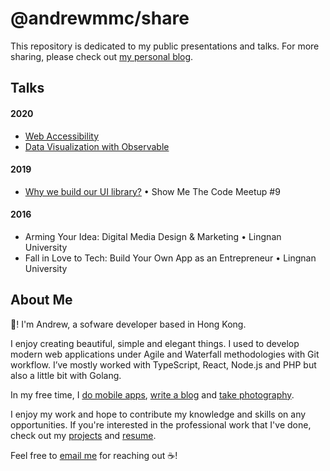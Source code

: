 # @andrewmmc/share
This repository is dedicated to my public presentations and talks. For more sharing, please check out [my personal blog](https://andrewmmc.com).

## Talks
#### 2020
* [Web Accessibility](./20200521-web-accessibility/index.pdf)
* [Data Visualization with Observable](./20200320-observable/index.pdf)

#### 2019
* [Why we build our UI library?](./20190301-ui-library/README.md) • Show Me The Code Meetup #9

#### 2016
* Arming Your Idea: Digital Media Design & Marketing • Lingnan University
* Fall in Love to Tech: Build Your Own App as an Entrepreneur • Lingnan University

## About Me
👋! I'm Andrew, a sofware developer based in Hong Kong.

I enjoy creating beautiful, simple and elegant things. I used to develop modern web applications under Agile and Waterfall methodologies with Git workflow. I’ve mostly worked with TypeScript, React, Node.js and PHP but also a little bit with Golang. 

In my free time, I [do mobile apps](https://itunes.apple.com/us/developer/man-chun-mok/id1350308720), [write a blog](https://andrewmmc.com) and [take photography](https://vsco.co/andrewmmc).

I enjoy my work and hope to contribute my knowledge and skills on any opportunities. If you're interested in the professional work that I've done, check out my [projects](https://andrewmmc.com/projects) and [resume](https://www.linkedin.com/in/andrewmmc).

Feel free to [email me](mailto:hello@andrewmmc.com) for reaching out ☕!